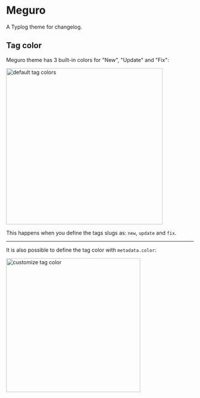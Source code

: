 # Meguro

A Typlog theme for changelog.

## Tag color

Meguro theme has 3 built-in colors for "New", "Update" and "Fix":

<img src="https://user-images.githubusercontent.com/290496/132989103-e072bdff-f5ad-478f-8e7a-62b31749013e.png" width="420" alt="default tag colors">

This happens when you define the tags slugs as: `new`, `update` and `fix`.

---

It is also possible to define the tag color with `metadata.color`:

<img src="https://user-images.githubusercontent.com/290496/132988909-5164d6a4-29a1-45d8-9489-f1d95038e72d.png" width="360" alt="customize tag color">
